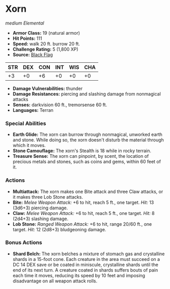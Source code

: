 # Xorn

*medium* *Elemental*

- **Armor Class:** 19 (natural armor)
- **Hit Points:** 111 
- **Speed:** walk 20 ft. burrow 20 ft.
- **Challenge Rating:** 5 (1,800 XP)
- **Source:** [Black Flag](https://koboldpress.com/kpstore/product/tovrpg-pg-mv/)

| STR | DEX | CON | INT | WIS | CHA |
| --- | --- | --- | --- | --- | --- |
| +3 | +0 | +6 | +0 | +0 | +0 |

- **Damage Vulnerabilities:** thunder
- **Damage Resistances:** piercing and slashing damage from nonmagical attacks
- **Senses:** darkvision 60 ft., tremorsense 60 ft.
- **Languages:** Terran

### Special Abilities

- **Earth Glide:** The xorn can burrow through nonmagical, unworked earth and stone. While doing so, the xorn doesn't disturb the material through which it moves.
- **Stone Camouflage:** The xorn's Stealth is 18 while in rocky terrain.
- **Treasure Sense:** The xorn can pinpoint, by scent, the location of precious metals and stones, such as coins and gems, within 60 feet of it.

### Actions

- **Multiattack:** The xorn makes one Bite attack and three Claw attacks, or it makes three Lob Stone attacks.
- **Bite:** _Melee Weapon Attack:_ +6 to hit, reach 5 ft., one target. _Hit:_ 13 (3d6+3) piercing damage.
- **Claw:** _Melee Weapon Attack:_ +6 to hit, reach 5 ft., one target. _Hit:_ 8 (2d4+3) slashing damage.
- **Lob Stone:** _Ranged Weapon Attack:_ +6 to hit, range 20/60 ft., one target. _Hit:_ 12 (2d8+3) bludgeoning damage.

### Bonus Actions

- **Shard Belch:** The xorn belches a mixture of stomach gas and crystalline shards in a 15-foot cone. Each creature in the area must succeed on a DC 14 DEX save or be coated in miniscule, crystalline shards until the end of its next turn. A creature coated in shards suffers bouts of pain each time it moves, reducing its speed by 10 feet and imposing disadvantage on all weapon attack rolls.
